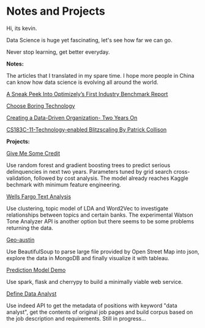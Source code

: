 # Notes and Projects

Hi, its kevin.

Data Science is huge yet fascinating, let's see how far we can go.

Never stop learning, get better everyday.

**Notes:**

The articles that I translated in my spare time.  I hope more people in China can know how data science is evolving all around the world.

[A Sneak Peek Into Optimizely’s First Industry Benchmark Report](https://github.com/kevinshenyang07/notes-and-projects/blob/gh-pages/notes/A%20Sneak%20Peek%20Into%20Optimizely%E2%80%99s%20First%20Industry%20Benchmark%20Report.pdf)

[Choose Boring Technology](https://github.com/kevinshenyang07/notes-and-projects/blob/gh-pages/notes/Choose%20Boring%20Technology.pdf)

[Creating a Data-Driven Organization- Two Years On](https://github.com/kevinshenyang07/notes-and-projects/blob/gh-pages/notes/Creating%20a%20Data-Driven%20Organization-%20Two%20Years%20On.pdf)

[CS183C-11-Technology-enabled Blitzscaling By Patrick Collison](https://github.com/kevinshenyang07/notes-and-projects/blob/gh-pages/notes/CS183C-11-Technology-enabled%20Blitzscaling.md)

**Projects:**

[Give Me Some Credit](https://github.com/kevinshenyang07/notes-and-projects/tree/gh-pages/projects/Give_Me_Some_Credit/Give_Me_Some_Credit.ipynb)

Use random forest and gradient boosting trees to predict serious delinquencies in next two years. Parameters tuned by grid search cross-validation, followed by cost analysis. The model already reaches Kaggle bechmark with minimum feature engineering.

[Wells Fargo Text Analysis](https://github.com/kevinshenyang07/notes-and-projects/tree/gh-pages/projects/Text_Anlysis_Wells_Fargo)

Use clustering, topic model of LDA and Word2Vec to investigate relationships between topics and certain banks. The experimental Watson Tone Analyzer API is another option but there seems to be some problems returning the data.

[Geo-austin](https://github.com/kevinshenyang07/notes-and-projects/tree/gh-pages/projects/Open_Street_Map_Austin)

Use BeautifulSoup to parse large file provided by Open Street Map into json, explore the data in MongoDB and finally visualize it with tableau.

[Prediction Model Demo](https://github.com/kevinshenyang07/notes-and-projects/tree/gh-pages/projects/Prediction_Model_Demo)

Use spark, flask and cherrypy to build a minimally viable web service.

[Define Data Analyst](https://github.com/kevinshenyang07/notes-and-projects/tree/gh-pages/projects/Define_Data_Analyst)

Use indeed API to get the metadata of positions with keyword "data analyst", get the contents of original job pages and build corpus based on the job description and requirements. Still in progress...

